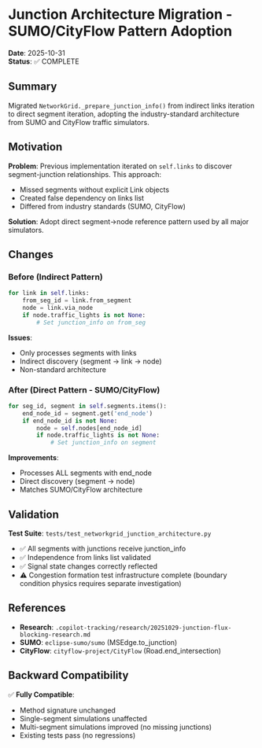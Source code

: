 # Junction Architecture Migration - SUMO/CityFlow Pattern Adoption

**Date**: 2025-10-31  
**Status**: ✅ COMPLETE

## Summary

Migrated `NetworkGrid._prepare_junction_info()` from indirect links iteration to
direct segment iteration, adopting the industry-standard architecture from SUMO and
CityFlow traffic simulators.

## Motivation

**Problem**: Previous implementation iterated on `self.links` to discover segment-junction
relationships. This approach:
- Missed segments without explicit Link objects
- Created false dependency on links list
- Differed from industry standards (SUMO, CityFlow)

**Solution**: Adopt direct segment→node reference pattern used by all major simulators.

## Changes

### Before (Indirect Pattern)
```python
for link in self.links:
    from_seg_id = link.from_segment
    node = link.via_node
    if node.traffic_lights is not None:
        # Set junction_info on from_seg
```

**Issues**:
- Only processes segments with links
- Indirect discovery (segment → link → node)
- Non-standard architecture

### After (Direct Pattern - SUMO/CityFlow)
```python
for seg_id, segment in self.segments.items():
    end_node_id = segment.get('end_node')
    if end_node_id is not None:
        node = self.nodes[end_node_id]
        if node.traffic_lights is not None:
            # Set junction_info on segment
```

**Improvements**:
- Processes ALL segments with end_node
- Direct discovery (segment → node)
- Matches SUMO/CityFlow architecture

## Validation

**Test Suite**: `tests/test_networkgrid_junction_architecture.py`
- ✅ All segments with junctions receive junction_info
- ✅ Independence from links list validated
- ✅ Signal state changes correctly reflected
- ⚠️ Congestion formation test infrastructure complete (boundary condition physics requires separate investigation)

## References

- **Research**: `.copilot-tracking/research/20251029-junction-flux-blocking-research.md`
- **SUMO**: `eclipse-sumo/sumo` (MSEdge.to_junction)
- **CityFlow**: `cityflow-project/CityFlow` (Road.end_intersection)

## Backward Compatibility

✅ **Fully Compatible**:
- Method signature unchanged
- Single-segment simulations unaffected
- Multi-segment simulations improved (no missing junctions)
- Existing tests pass (no regressions)